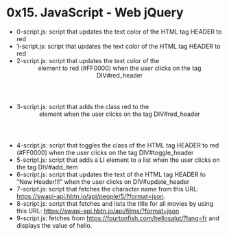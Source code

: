 # 0x15. JavaScript - Web jQuery

- 0-script.js: script that updates the text color of the HTML tag HEADER to red
- 1-script.js: script that updates the text color of the HTML tag HEADER to red
- 2-script.js: script that updates the text color of the <header> element to red (#FF0000) when the user clicks on the tag DIV#red_header
- 3-script.js: script that adds the class red to the <header> element when the user clicks on the tag DIV#red_header
- 4-script.js: script that toggles the class of the HTML tag HEADER to red (#FF0000) when the user clicks on the tag DIV#toggle_header
- 5-script.js: script that adds a LI element to a list when the user clicks on the tag DIV#add_item
- 6-script.js: script that updates the text of the HTML tag HEADER to “New Header!!!” when the user clicks on DIV#update_header
- 7-script.js: script that fetches the character name from this URL: https://swapi-api.hbtn.io/api/people/5/?format=json.
- 8-script.js: script that fetches and lists the title for all movies by using this URL: https://swapi-api.hbtn.io/api/films/?format=json
- 9-script.js: fetches from https://fourtonfish.com/hellosalut/?lang=fr and displays the value of hello.
